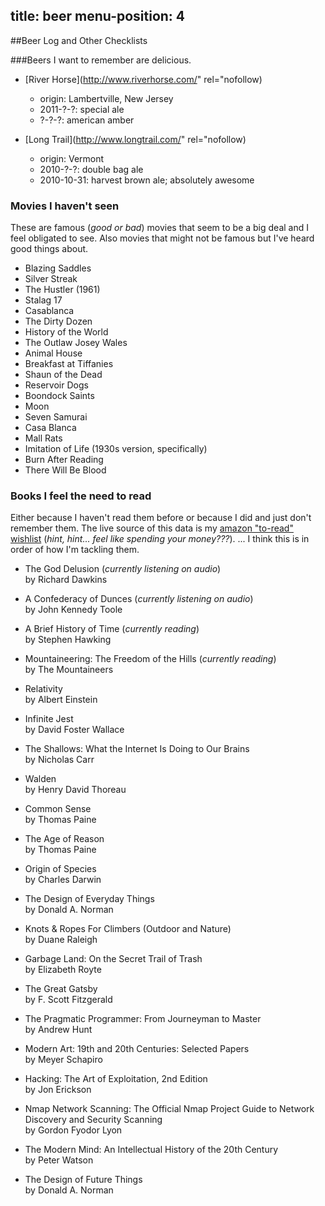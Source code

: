 title: beer
menu-position: 4
---

##Beer Log and Other Checklists

###Beers I want to remember are delicious.
* [River Horse](http://www.riverhorse.com/" rel="nofollow)

    + origin: Lambertville, New Jersey
    + 2011-?-?: special ale
    + ?-?-?: american amber

* [Long Trail](http://www.longtrail.com/" rel="nofollow)

    + origin: Vermont
    + 2010-?-?: double bag ale
    + 2010-10-31: harvest brown ale; absolutely awesome

### Movies I haven't seen
These are famous (_good or bad_) movies that seem to be a big deal and I feel
obligated to see. Also movies that might not be famous but I've heard good
things about.

+ Blazing Saddles
+ Silver Streak
+ The Hustler (1961)
+ Stalag 17
+ Casablanca
+ The Dirty Dozen
+ History of the World
+ The Outlaw Josey Wales
+ Animal House
+ Breakfast at Tiffanies
+ Shaun of the Dead
+ Reservoir Dogs
+ Boondock Saints
+ Moon
+ Seven Samurai
+ Casa Blanca
+ Mall Rats
+ Imitation of Life (1930s version, specifically)
+ Burn After Reading
+ There Will Be Blood

### Books I feel the need to read
Either because I haven't read them before or because I did and just don't
remember them. The live source of this data is my [amazon "to-read"
wishlist][amazon_toread] (_hint, hint... feel like spending your money???_).
... I think this is in order of how I'm tackling them.

* The God Delusion (*currently listening on audio*)<br />
  by Richard Dawkins

* A Confederacy of Dunces (*currently listening on audio*)<br />
  by John Kennedy Toole

* A Brief History of Time (*currently reading*)<br />
  by Stephen Hawking

* Mountaineering: The Freedom of the Hills (*currently reading*)<br />
  by The Mountaineers

* Relativity<br />
  by Albert Einstein

* Infinite Jest<br />
  by David Foster Wallace

* The Shallows: What the Internet Is Doing to Our Brains<br />
  by Nicholas Carr

* Walden<br />
  by Henry David Thoreau

* Common Sense<br />
  by Thomas Paine

* The Age of Reason<br />
  by Thomas Paine

* Origin of Species<br />
  by Charles Darwin

* The Design of Everyday Things<br />
  by Donald A. Norman

* Knots & Ropes For Climbers (Outdoor and Nature)<br />
  by Duane Raleigh

* Garbage Land: On the Secret Trail of Trash<br />
  by Elizabeth Royte

* The Great Gatsby<br />
  by F. Scott Fitzgerald

* The Pragmatic Programmer: From Journeyman to Master<br />
  by Andrew Hunt

* Modern Art: 19th and 20th Centuries: Selected Papers<br />
  by Meyer Schapiro

* Hacking: The Art of Exploitation, 2nd Edition<br />
  by Jon Erickson

* Nmap Network Scanning: The Official Nmap Project Guide to Network Discovery and Security Scanning<br />
  by Gordon Fyodor Lyon

* The Modern Mind: An Intellectual History of the 20th Century<br />
  by Peter Watson

* The Design of Future Things<br />
  by Donald A. Norman

[amazon_toread]: http://amzn.com/w/21LWOXBICKV4W
